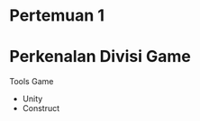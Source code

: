 # Pertemuan 1

<h1>Perkenalan Divisi Game</h1>
<p>Tools Game</p>
<ul>
	<li>Unity</li>
	<li>Construct</li>
</ul>